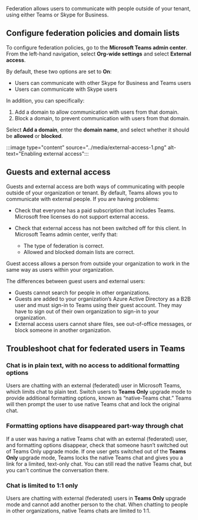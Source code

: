 Federation allows users to communicate with people outside of your tenant, using either Teams or Skype for Business.

## Configure federation policies and domain lists

To configure federation policies, go to the **Microsoft Teams admin center**. From the left-hand navigation, select **Org-wide settings** and select **External access**.

By default, these two options are set to **On**:

- Users can communicate with other Skype for Business and Teams users
- Users can communicate with Skype users

In addition, you can specifically:

1. Add a domain to allow communication with users from that domain.
2. Block a domain, to prevent communication with users from that domain.

Select **Add a domain**, enter the **domain name**, and select whether it should be **allowed** or **blocked**.

:::image type="content" source="../media/external-access-1.png" alt-text="Enabling external access":::

## Guests and external access

Guests and external access are both ways of communicating with people outside of your organization or tenant. By default, Teams allows you to communicate with external people. If you are having problems:

- Check that everyone has a paid subscription that includes Teams. Microsoft free licenses do not support external access.
- Check that external access has not been switched off for this client. In Microsoft Teams admin center, verify that:

    - The type of federation is correct.
    - Allowed and blocked domain lists are correct.

Guest access allows a person from outside your organization to work in the same way as users within your organization.

The differences between guest users and external users:

- Guests cannot search for people in other organizations.
- Guests are added to your organization’s Azure Active Directory as a B2B user and must sign-in to Teams using their guest account. They may have to sign out of their own organization to sign-in to your organization.
- External access users cannot share files, see out-of-office messages, or block someone in another organization.

## Troubleshoot chat for federated users in Teams

### Chat is in plain text, with no access to additional formatting options

Users are chatting with an external (federated) user in Microsoft Teams, which limits chat to plain text. Switch users to **Teams Only** upgrade mode to provide additional formatting options, known as “native-Teams chat.” Teams will then prompt the user to use native Teams chat and lock the original chat.

### Formatting options have disappeared part-way through chat

If a user was having a native Teams chat with an external (federated) user, and formatting options disappear, check that someone hasn’t switched out of Teams Only upgrade mode. If one user gets switched out of the **Teams Only** upgrade mode, Teams locks the native Teams chat and gives you a link for a limited, text-only chat. You can still read the native Teams chat, but you can't continue the conversation there.

### Chat is limited to 1:1 only

Users are chatting with external (federated) users in **Teams Only** upgrade mode and cannot add another person to the chat. When chatting to people in other organizations, native Teams chats are limited to 1:1.
